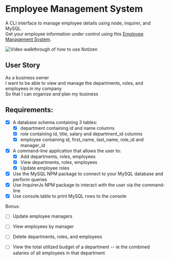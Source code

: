 # Employee Management System

A CLI interface to manage employee details using node, inquirer, and MySQL.  
Get your employee information under control using this [Employee Management System]().

![Video walkthrough of how to use Notizen](./assets/images/walkthough.gif)


## User Story
As a business owner  
I want to be able to view and manage the departments, roles, and employees in my company  
So that I can organize and plan my business  

## Requirements:
- [x] A database schema containing 3 tables:
  - [x] department containing id and name columns
  - [x] role containing id, title, salary and department_id columns
  - [x] employee containing id, first_name, last_name, role_id and manager_id

- [x] A command-line application that allows the user to:
  - [x] Add departments, roles, employees
  - [x] View departments, roles, employees
  - [x] Update employee roles

- [x] Use the MySQL NPM package to connect to your MySQL database and perform queries
- [x] Use InquirerJs NPM package to interact with the user via the command-line
- [x] Use console.table to print MySQL rows to the console

Bonus:
- [ ] Update employee managers
- [ ] View employees by manager
- [ ] Delete departments, roles, and employees
- [ ] View the total utilized budget of a department -- ie the combined salaries of all employees in that department


